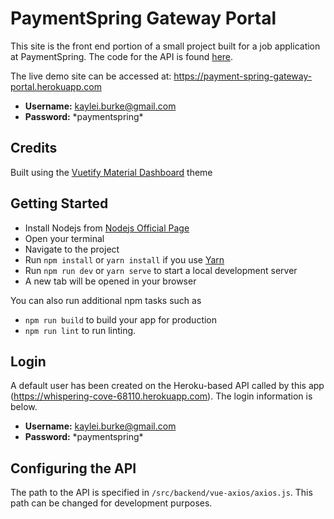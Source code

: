 # PaymentSpring Gateway Portal

This site is the front end portion of a small project built for a job application at PaymentSpring.  The code for the API is found [here](https://github.com/kayleiburke/PaymentSpringGateway).

The live demo site can be accessed at: https://payment-spring-gateway-portal.herokuapp.com

- **Username:**  kaylei.burke@gmail.com
- **Password:** \*paymentspring*

## Credits
Built using the [Vuetify Material Dashboard](https://www.creative-tim.com/vuetify-material-dashboard) theme

## Getting Started
- Install Nodejs from [Nodejs Official Page](https://nodejs.org/en/)
- Open your terminal
- Navigate to the project
- Run `npm install` or `yarn install` if you use [Yarn](https://yarnpkg.com/en/)
- Run `npm run dev` or `yarn serve` to start a local development server
- A new tab will be opened in your browser

You can also run additional npm tasks such as
- `npm run build` to build your app for production
- `npm run lint` to run linting.

## Login
A default user has been created on the Heroku-based API called by this app (https://whispering-cove-68110.herokuapp.com).  The login information is below.

- **Username:**  kaylei.burke@gmail.com
- **Password:** \*paymentspring*

## Configuring the API
The path to the API is specified in `/src/backend/vue-axios/axios.js`.  This path can be changed for development purposes.